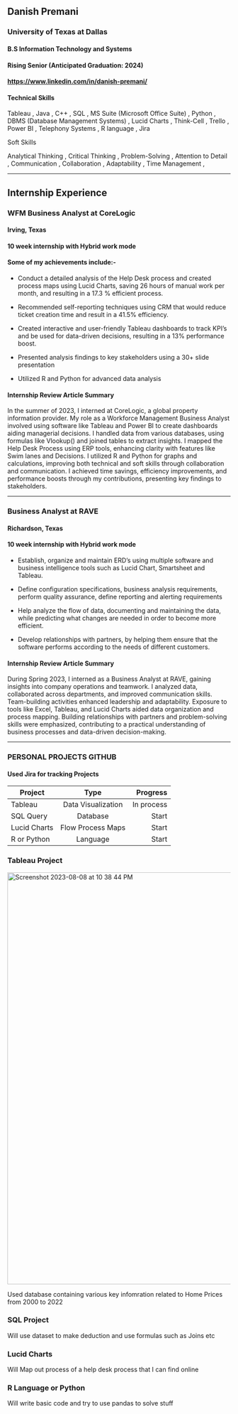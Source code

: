 ## Danish Premani
### University of Texas at Dallas
#### B.S Information Technology and Systems
#### Rising Senior (Anticipated Graduation: 2024)
#### https://www.linkedin.com/in/danish-premani/

#### Technical Skills

Tableau ,
Java ,
C++ , 
SQL ,
MS Suite (Microsoft Office Suite) , 
Python , 
DBMS (Database Management Systems) , 
Lucid Charts , 
Think-Cell ,
Trello , 
Power BI ,
Telephony Systems , 
R language , 
Jira

Soft Skills

Analytical Thinking , 
Critical Thinking ,
Problem-Solving ,
Attention to Detail ,
Communication ,
Collaboration ,
Adaptability ,
Time Management ,

----------

## Internship Experience 
### WFM Business Analyst at CoreLogic
#### Irving, Texas 
#### 10 week internship with Hybrid work mode

#### Some of my achievements include:-
  *	Conduct a detailed analysis of the Help Desk process and created process maps using Lucid Charts, saving 26 hours of manual work 
    per month, and resulting in a 17.3 % efficient process.
   	
 *	Recommended self-reporting techniques using CRM that would reduce ticket creation time and result in a 41.5% efficiency.
   
 *	Created interactive and user-friendly Tableau dashboards to track KPI’s and be used for data-driven decisions, resulting in a 13% 
    performance boost.
  
 *	Presented analysis findings to key stakeholders using a 30+ slide presentation
   
 *	Utilized R and Python for advanced data analysis



#### Internship Review Article Summary

In the summer of 2023, I interned at CoreLogic, a global property information provider. My role as a Workforce Management Business Analyst involved using software like Tableau and Power BI to create dashboards aiding managerial decisions. I handled data from various databases, using formulas like Vlookup() and joined tables to extract insights. I mapped the Help Desk Process using ERP tools, enhancing clarity with features like Swim lanes and Decisions. I utilized R and Python for graphs and calculations, improving both technical and soft skills through collaboration and communication. I achieved time savings, efficiency improvements, and performance boosts through my contributions, presenting key findings to stakeholders.

________

### Business Analyst at RAVE
#### Richardson, Texas 
#### 10 week internship with Hybrid work mode

* Establish, organize and maintain ERD’s using multiple software and business intelligence tools such as Lucid Chart, Smartsheet and Tableau.

* Define configuration specifications, business analysis requirements, perform quality assurance, define reporting and alerting requirements

* Help analyze the flow of data, documenting and maintaining the data, while predicting what changes are needed in order to become more efficient.

 * Develop relationships with partners, by helping them ensure that the software performs according to the needs of different customers.


#### Internship Review Article Summary

During Spring 2023, I interned as a Business Analyst at RAVE, gaining insights into company operations and teamwork. I analyzed data, collaborated across departments, and improved communication skills. Team-building activities enhanced leadership and adaptability. Exposure to tools like Excel, Tableau, and Lucid Charts aided data organization and process mapping. Building relationships with partners and problem-solving skills were emphasized, contributing to a practical understanding of business processes and data-driven decision-making.






-----------------


### PERSONAL PROJECTS GITHUB 
#### Used Jira for tracking Projects


| Project       | Type                   | Progress   |
| ------------- |:----------------------:| ----------:|
| Tableau       | Data Visualization     | In process |
| SQL Query     | Database               |   Start    |
| Lucid Charts  | Flow Process Maps      |   Start    |
|R or Python    | Language               |   Start    |









### Tableau Project

<img width="927" alt="Screenshot 2023-08-08 at 10 38 44 PM" src="https://github.com/danishpremani/danishpremani.github.io/assets/83044359/e2134bfa-50d2-420d-8c2f-9b97bce37e2f">

Used database containing various key infomration related to Home Prices from 2000 to 2022




### SQL Project

Will use dataset to make deduction and use formulas such as Joins etc


### Lucid Charts

Will Map out process of a help desk process that I can find online


### R Language or Python

Will write basic code and try to use pandas to solve stuff
